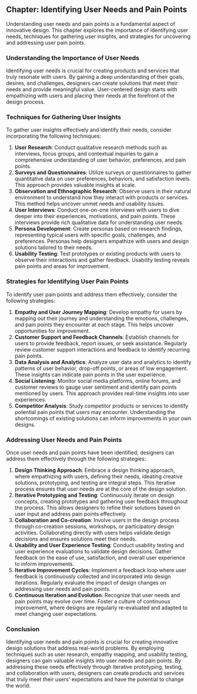 Chapter: Identifying User Needs and Pain Points
-----------------------------------------------

Understanding user needs and pain points is a fundamental aspect of innovative design. This chapter explores the importance of identifying user needs, techniques for gathering user insights, and strategies for uncovering and addressing user pain points.

### Understanding the Importance of User Needs

Identifying user needs is crucial for creating products and services that truly resonate with users. By gaining a deep understanding of their goals, desires, and challenges, designers can create solutions that meet their needs and provide meaningful value. User-centered design starts with empathizing with users and placing their needs at the forefront of the design process.

### Techniques for Gathering User Insights

To gather user insights effectively and identify their needs, consider incorporating the following techniques:

1. **User Research**: Conduct qualitative research methods such as interviews, focus groups, and contextual inquiries to gain a comprehensive understanding of user behavior, preferences, and pain points.
2. **Surveys and Questionnaires**: Utilize surveys or questionnaires to gather quantitative data on user preferences, behaviors, and satisfaction levels. This approach provides valuable insights at scale.
3. **Observation and Ethnographic Research**: Observe users in their natural environment to understand how they interact with products or services. This method helps uncover unmet needs and usability issues.
4. **User Interviews**: Conduct one-on-one interviews with users to dive deeper into their experiences, motivations, and pain points. These interviews provide rich qualitative data for understanding user needs.
5. **Persona Development**: Create personas based on research findings, representing typical users with specific goals, challenges, and preferences. Personas help designers empathize with users and design solutions tailored to their needs.
6. **Usability Testing**: Test prototypes or existing products with users to observe their interactions and gather feedback. Usability testing reveals pain points and areas for improvement.

### Strategies for Identifying User Pain Points

To identify user pain points and address them effectively, consider the following strategies:

1. **Empathy and User Journey Mapping**: Develop empathy for users by mapping out their journey and understanding the emotions, challenges, and pain points they encounter at each stage. This helps uncover opportunities for improvement.
2. **Customer Support and Feedback Channels**: Establish channels for users to provide feedback, report issues, or seek assistance. Regularly review customer support interactions and feedback to identify recurring pain points.
3. **Data Analysis and Analytics**: Analyze user data and analytics to identify patterns of user behavior, drop-off points, or areas of low engagement. These insights can indicate pain points in the user experience.
4. **Social Listening**: Monitor social media platforms, online forums, and customer reviews to gauge user sentiment and identify pain points mentioned by users. This approach provides real-time insights into user experiences.
5. **Competitor Analysis**: Study competitor products or services to identify potential pain points that users may encounter. Understanding the shortcomings of existing solutions can inform improvements in your own designs.

### Addressing User Needs and Pain Points

Once user needs and pain points have been identified, designers can address them effectively through the following strategies:

1. **Design Thinking Approach**: Embrace a design thinking approach, where empathizing with users, defining their needs, ideating creative solutions, prototyping, and testing are integral steps. This iterative process ensures that user needs are at the core of the design solution.
2. **Iterative Prototyping and Testing**: Continuously iterate on design concepts, creating prototypes and gathering user feedback throughout the process. This allows designers to refine their solutions based on user input and address pain points effectively.
3. **Collaboration and Co-creation**: Involve users in the design process through co-creation sessions, workshops, or participatory design activities. Collaborating directly with users helps validate design decisions and ensures solutions meet their needs.
4. **Usability and User Experience Testing**: Conduct usability testing and user experience evaluations to validate design decisions. Gather feedback on the ease of use, satisfaction, and overall user experience to inform improvements.
5. **Iterative Improvement Cycles**: Implement a feedback loop where user feedback is continuously collected and incorporated into design iterations. Regularly evaluate the impact of design changes on addressing user needs and pain points.
6. **Continuous Iteration and Evolution**: Recognize that user needs and pain points may evolve over time. Foster a culture of continuous improvement, where designs are regularly re-evaluated and adapted to meet changing user expectations.

### Conclusion

Identifying user needs and pain points is crucial for creating innovative design solutions that address real-world problems. By employing techniques such as user research, empathy mapping, and usability testing, designers can gain valuable insights into user needs and pain points. By addressing these needs effectively through iterative prototyping, testing, and collaboration with users, designers can create products and services that truly meet their users' expectations and have the potential to change the world.
